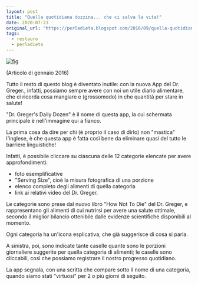 ```yaml
---
layout: post
title: "Quella quotidiana dozzina... che ci salva la vita!"
date: 2020-07-23
original_url: "https://perladieta.blogspot.com/2016/09/quella-quotidiana-dozzina-che-ci-salva.html"
tags:
  - restauro
  - perladieta
---
```


[![fig](https://blogger.googleusercontent.com/img/b/R29vZ2xl/AVvXsEgOsKvLHYwIIU9Pd0BbIv8qLOHI0rdUprqD_j5w15LceUmmc8f_TA3fm9qX9QmyPhAOr0GzkMQ2tbg3bsQiERu1Qay7lxBdrr0s4d0R1wMRAuMkViTH3xOHclUyZKhI05RU755-l8eXKgA/s320/Dr.Greger.s.Daily.Dozen.jpeg)](https://blogger.googleusercontent.com/img/b/R29vZ2xl/AVvXsEgOsKvLHYwIIU9Pd0BbIv8qLOHI0rdUprqD_j5w15LceUmmc8f_TA3fm9qX9QmyPhAOr0GzkMQ2tbg3bsQiERu1Qay7lxBdrr0s4d0R1wMRAuMkViTH3xOHclUyZKhI05RU755-l8eXKgA/s1600/Dr.Greger.s.Daily.Dozen.jpeg)

(Articolo di gennaio 2016)

Tutto il resto di questo blog è diventato inutile: con la nuova App del Dr. Greger., infatti, possiamo sempre avere con noi un utile diario alimentare, che ci ricorda cosa mangiare e (grossomodo) in che quantità per stare in salute!

"Dr. Greger's Daily Dozen" è il nome di questa app, la cui schermata principale è nell'immagine qui a fianco.

La prima cosa da dire per chi (è proprio il caso di dirlo) non "mastica" l'inglese, è che questa app è fatta così bene da eliminare quasi del tutto le barriere linguistiche!

Infatti, è possibile cliccare su ciascuna delle 12 categorie elencate per avere approfondimenti:

* foto esemplificative
* "Serving Size", cioè la misura fotografica di una porzione
* elenco completo degli alimenti di quella categoria
* link ai relativi video del Dr. Greger.

  

Le categorie sono prese dal nuovo libro "How Not To Die" del Dr. Greger, e rappresentano gli alimenti di cui nutrirsi per avere una salute ottimale, secondo il miglior bilancio ottenibile dalle evidenze scientifiche disponibili al momento.  

Ogni categoria ha un'icona esplicativa, che già suggerisce di cosa si parla.

A sinistra, poi, sono indicate tante caselle quante sono le porzioni giornaliere suggerite per quella categoria di alimenti; le caselle sono cliccabili, così che possiamo registrare il nostro progresso quotidiano.

La app segnala, con una scritta che compare sotto il nome di una categoria, quando siamo stati "virtuosi" per 2 o più giorni di seguito.
